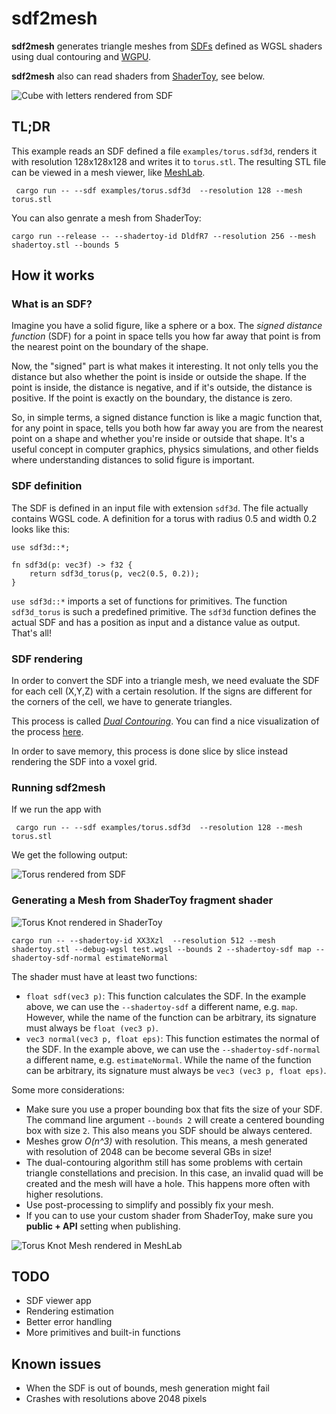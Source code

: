 # sdf2mesh

**sdf2mesh** generates triangle meshes from [SDFs](https://www.wikiwand.com/en/Signed_distance_function) defined as WGSL shaders using dual contouring and [WGPU](https://github.com/gfx-rs/wgpu).

**sdf2mesh** also can read shaders from [ShaderToy](https://shadertoy.com), see below.

![Cube with letters rendered from SDF](MartinCube.png "Cube")

## TL;DR

This example reads an SDF defined a file `examples/torus.sdf3d`, renders it with resolution 128x128x128 and writes it to `torus.stl`.
The resulting STL file can be viewed in a mesh viewer, like [MeshLab](https://www.meshlab.net/).

```shell
 cargo run -- --sdf examples/torus.sdf3d  --resolution 128 --mesh torus.stl
```

You can also genrate a mesh from ShaderToy:

```shell
cargo run --release -- --shadertoy-id DldfR7 --resolution 256 --mesh shadertoy.stl --bounds 5
```

## How it works

### What is an SDF?

Imagine you have a solid figure, like a sphere or a box. The *signed distance function* (SDF) for a point in space tells you how far away that point is from the nearest point on the boundary of the shape.

Now, the "signed" part is what makes it interesting. It not only tells you the distance but also whether the point is inside or outside the shape. If the point is inside, the distance is negative, and if it's outside, the distance is positive. If the point is exactly on the boundary, the distance is zero.

So, in simple terms, a signed distance function is like a magic function that, for any point in space, tells you both how far away you are from the nearest point on a shape and whether you're inside or outside that shape. It's a useful concept in computer graphics, physics simulations, and other fields where understanding distances to solid figure is important.

### SDF definition

The SDF is defined in an input file with extension `sdf3d`.
The file actually contains WGSL code.
A definition for a torus with radius 0.5 and width 0.2 looks like this:

```wgsl
use sdf3d::*;

fn sdf3d(p: vec3f) -> f32 {
    return sdf3d_torus(p, vec2(0.5, 0.2));
}
```

`use sdf3d::*` imports a set of functions for primitives. The function `sdf3d_torus` is such a predefined primitive.
The `sdf3d` function defines the actual SDF and has a position as input and a distance value as output.
That's all!

### SDF rendering

In order to convert the SDF into a triangle mesh, we need evaluate the SDF for each cell (X,Y,Z) with a certain resolution.
If the signs are different for the corners of the cell, we have to generate triangles.

This process is called [*Dual Contouring*](https://www.cs.wustl.edu/~taoju/research/dualContour.pdf).
You can find a nice visualization of the process [here](https://www.youtube.com/watch?v=B_5VBtpVuLQ).

In order to save memory, this process is done slice by slice instead rendering the SDF into a voxel grid.

### Running sdf2mesh

If we run the app with

```shell
 cargo run -- --sdf examples/torus.sdf3d  --resolution 128 --mesh torus.stl
```

We get the following output:

![Torus rendered from SDF](Torus.png "Torus")

### Generating a Mesh from ShaderToy fragment shader

![Torus Knot rendered in ShaderToy](TorusKnot_ShaderToy.png "Torus rendered in ShaderToy")

```shell
cargo run -- --shadertoy-id XX3Xzl  --resolution 512 --mesh shadertoy.stl --debug-wgsl test.wgsl --bounds 2 --shadertoy-sdf map --shadertoy-sdf-normal estimateNormal
```

The shader must have at least two functions:

* `float sdf(vec3 p)`: This function calculates the SDF. In the example above, we can use the `--shadertoy-sdf` a different name, e.g. `map`. However, while the name of the function can be arbitrary, its signature must always be `float (vec3 p)`.
* `vec3 normal(vec3 p, float eps)`: This function estimates the normal of the SDF. In the example above, we can use the `--shadertoy-sdf-normal` a different name, e.g. `estimateNormal`. While the name of the function can be arbitrary, its signature must always be `vec3 (vec3 p, float eps)`.

Some more considerations:

* Make sure you use a proper bounding box that fits the size of your SDF. The command line argument `--bounds 2` will create a centered bounding box with size `2`. This also means you SDF should be always centered.
* Meshes grow *O(n^3)* with resolution. This means, a mesh generated with resolution of 2048 can be become several GBs in size!
* The dual-contouring algorithm still has some problems with certain triangle constellations and precision. In this case, an invalid quad will be created and the mesh will have a hole. This happens more often with higher resolutions.
* Use post-processing to simplify and possibly fix your mesh.
* If you can to use your custom shader from ShaderToy, make sure you **public + API** setting when publishing.

![Torus Knot Mesh rendered in MeshLab](TorusKnot_Mesh.png "Torus Knot Mesh rendered in MeshLab")

## TODO

* SDF viewer app
* Rendering estimation
* Better error handling
* More primitives and built-in functions

## Known issues

* When the SDF is out of bounds, mesh generation might fail
* Crashes with resolutions above 2048 pixels
